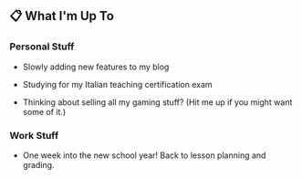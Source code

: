 ## 📋 What I'm Up To

### Personal Stuff

- Slowly adding new features to my blog

- Studying for my Italian teaching certification exam

- Thinking about selling all my gaming stuff? (Hit me up if you might want some of it.)

### Work Stuff

- One week into the new school year! Back to lesson planning and grading.